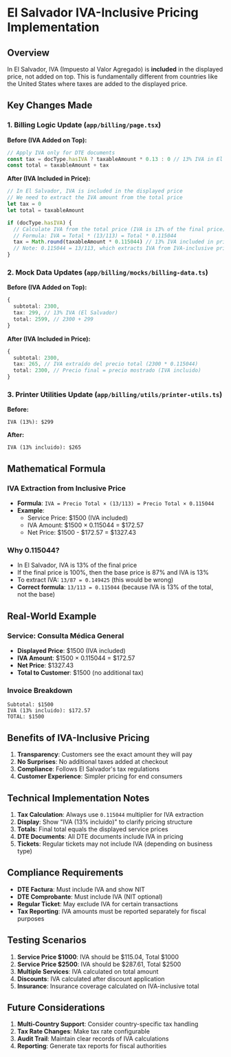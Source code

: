 # El Salvador IVA-Inclusive Pricing Implementation

## Overview

In El Salvador, IVA (Impuesto al Valor Agregado) is **included** in the displayed price, not added on top. This is fundamentally different from countries like the United States where taxes are added to the displayed price.

## Key Changes Made

### 1. **Billing Logic Update** (`app/billing/page.tsx`)

**Before (IVA Added on Top):**
```typescript
// Apply IVA only for DTE documents
const tax = docType.hasIVA ? taxableAmount * 0.13 : 0 // 13% IVA in El Salvador
const total = taxableAmount + tax
```

**After (IVA Included in Price):**
```typescript
// In El Salvador, IVA is included in the displayed price
// We need to extract the IVA amount from the total price
let tax = 0
let total = taxableAmount

if (docType.hasIVA) {
  // Calculate IVA from the total price (IVA is 13% of the final price)
  // Formula: IVA = Total * (13/113) = Total * 0.115044
  tax = Math.round(taxableAmount * 0.115044) // 13% IVA included in price
  // Note: 0.115044 = 13/113, which extracts IVA from IVA-inclusive price
}
```

### 2. **Mock Data Updates** (`app/billing/mocks/billing-data.ts`)

**Before (IVA Added on Top):**
```typescript
{
  subtotal: 2300,
  tax: 299, // 13% IVA (El Salvador)
  total: 2599, // 2300 + 299
}
```

**After (IVA Included in Price):**
```typescript
{
  subtotal: 2300,
  tax: 265, // IVA extraído del precio total (2300 * 0.115044)
  total: 2300, // Precio final = precio mostrado (IVA incluido)
}
```

### 3. **Printer Utilities Update** (`app/billing/utils/printer-utils.ts`)

**Before:**
```
IVA (13%): $299
```

**After:**
```
IVA (13% incluido): $265
```

## Mathematical Formula

### **IVA Extraction from Inclusive Price**
- **Formula**: `IVA = Precio Total × (13/113) = Precio Total × 0.115044`
- **Example**: 
  - Service Price: $1500 (IVA included)
  - IVA Amount: $1500 × 0.115044 = $172.57
  - Net Price: $1500 - $172.57 = $1327.43

### **Why 0.115044?**
- In El Salvador, IVA is 13% of the final price
- If the final price is 100%, then the base price is 87% and IVA is 13%
- To extract IVA: `13/87 = 0.149425` (this would be wrong)
- **Correct formula**: `13/113 = 0.115044` (because IVA is 13% of the total, not the base)

## Real-World Example

### **Service: Consulta Médica General**
- **Displayed Price**: $1500 (IVA included)
- **IVA Amount**: $1500 × 0.115044 = $172.57
- **Net Price**: $1327.43
- **Total to Customer**: $1500 (no additional tax)

### **Invoice Breakdown**
```
Subtotal: $1500
IVA (13% incluido): $172.57
TOTAL: $1500
```

## Benefits of IVA-Inclusive Pricing

1. **Transparency**: Customers see the exact amount they will pay
2. **No Surprises**: No additional taxes added at checkout
3. **Compliance**: Follows El Salvador's tax regulations
4. **Customer Experience**: Simpler pricing for end consumers

## Technical Implementation Notes

1. **Tax Calculation**: Always use `0.115044` multiplier for IVA extraction
2. **Display**: Show "IVA (13% incluido)" to clarify pricing structure
3. **Totals**: Final total equals the displayed service prices
4. **DTE Documents**: All DTE documents include IVA in pricing
5. **Tickets**: Regular tickets may not include IVA (depending on business type)

## Compliance Requirements

- **DTE Factura**: Must include IVA and show NIT
- **DTE Comprobante**: Must include IVA (NIT optional)
- **Regular Ticket**: May exclude IVA for certain transactions
- **Tax Reporting**: IVA amounts must be reported separately for fiscal purposes

## Testing Scenarios

1. **Service Price $1000**: IVA should be $115.04, Total $1000
2. **Service Price $2500**: IVA should be $287.61, Total $2500
3. **Multiple Services**: IVA calculated on total amount
4. **Discounts**: IVA calculated after discount application
5. **Insurance**: Insurance coverage calculated on IVA-inclusive total

## Future Considerations

1. **Multi-Country Support**: Consider country-specific tax handling
2. **Tax Rate Changes**: Make tax rate configurable
3. **Audit Trail**: Maintain clear records of IVA calculations
4. **Reporting**: Generate tax reports for fiscal authorities

